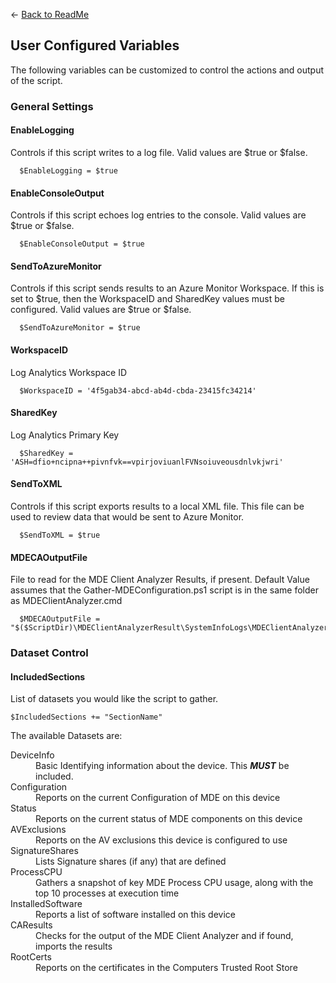 <- <a href="Readme.md">Back to ReadMe</a>

## User Configured Variables



The following variables can be customized to control the actions and output of the script.

### General Settings

#### EnableLogging
Controls if this script writes to a log file. Valid values are $true or $false.
```
  $EnableLogging = $true
```
  
#### EnableConsoleOutput
Controls if this script echoes log entries to the console. Valid values are $true or $false.
```
  $EnableConsoleOutput = $true
```

#### SendToAzureMonitor
Controls if this script sends results to an Azure Monitor Workspace.
If this is set to $true, then the WorkspaceID and SharedKey values must be configured. Valid values are $true or $false.
```
  $SendToAzureMonitor = $true
```

#### WorkspaceID
Log Analytics Workspace ID
```
  $WorkspaceID = '4f5gab34-abcd-ab4d-cbda-23415fc34214'
```

#### SharedKey
Log Analytics Primary Key
```
  $SharedKey = 'ASH=dfio+ncipna++pivnfvk==vpirjoviuanlFVNsoiuveousdnlvkjwri' 
```


#### SendToXML
Controls if this script exports results to a local XML file. This file 
can be used to review data that would be sent to Azure Monitor.
```
  $SendToXML = $true
```

#### MDECAOutputFile
File to read for the MDE Client Analyzer Results, if present.
Default Value assumes that the Gather-MDEConfiguration.ps1 script is in the same 
folder as MDEClientAnalyzer.cmd
```
  $MDECAOutputFile = "$($ScriptDir)\MDEClientAnalyzerResult\SystemInfoLogs\MDEClientAnalyzer.xml"
```

### Dataset Control
  
#### IncludedSections
List of datasets you would like the script to gather. 
```
$IncludedSections += "SectionName"
```

The available Datasets are:

<dl> 
 <dt>DeviceInfo</dt>
 <dd>Basic Identifying information about the device.
   This <i><b>MUST</b></i> be included.</dd>

  <dt>Configuration</dt>
<dd>Reports on the current Configuration of MDE on this device</dd>

  <dt>Status</dt>
<dd>Reports on the current status of MDE components on this device</dd>

  <dt>AVExclusions</dt>
<dd>Reports on the AV exclusions this device is configured to use</dd>

  <dt>SignatureShares</dt>
<dd>Lists Signature shares (if any) that are defined</dd>

  <dt>ProcessCPU</dt>
<dd>Gathers a snapshot of key MDE Process CPU usage, along with the top 10 processes at execution time</dd>

  <dt>InstalledSoftware</dt>
<dd>Reports a list of software installed on this device</dd>

  <dt>CAResults</dt>
<dd>Checks for the output of the MDE Client Analyzer and if found, imports the results</dd>

<dt>RootCerts</dt>
<dd>Reports on the certificates in the Computers Trusted Root Store</dd>

</dl>
